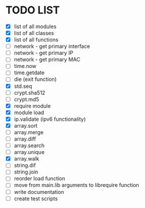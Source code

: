 TODO LIST
=========

- [x] list of all modules
- [x] list of all classes
- [x] list of all functions
- [ ] network - get primary interface
- [ ] network - get primary IP
- [ ] network - get primary MAC
- [ ] time.now
- [ ] time.getdate
- [ ] die (exit function)
- [x] std.seq
- [ ] crypt.sha512
- [ ] crypt.md5
- [x] require module
- [x] module load
- [x] ip.validate (ipv6 functionality)
- [x] array.sort
- [ ] array.merge
- [ ] array.diff
- [ ] array.search
- [ ] array.unique
- [x] array.walk
- [ ] string.dif
- [ ] string.join
- [ ] reorder load function
- [ ] move from main.lib arguments to librequire function
- [ ] write documentation
- [ ] create test scripts
